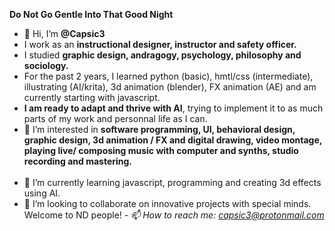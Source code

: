 <b>Do Not Go Gentle Into That Good Night</b>
- 👋 Hi, I’m <strong>@Capsic3</strong>
- I work as an <b>instructional designer, instructor and safety officer.</b><br>
- I studied <b>graphic design, andragogy, psychology, philosophy and sociology.</b> <br>
- For the past 2 years, I learned python (basic), hmtl/css (intermediate), illustrating (AI/krita), 3d animation (blender), FX animation (AE) and am currently starting with javascript. 
- <b>I am ready to adapt and thrive with AI</b>, trying to implement it to as much parts of my work and personnal life as I can.<br>
- 👀 I’m interested in <b>software programming, UI, behavioral design, graphic design, 3d animation / FX and digital drawing, video montage, playing live/ composing music with computer and synths, studio recording and mastering.</b><br><br>
- 🌱 I’m currently learning javascript, programming and creating 3d effects using AI. 
- 💞️ I’m looking to collaborate on innovative projects with special minds.  Welcome to ND people! 
<em>- 📫 How to reach me: capsic3@protonmail.com</em>
